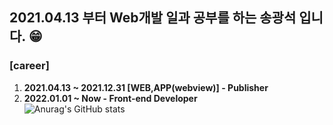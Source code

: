 ## 2021.04.13 부터 Web개발 일과 공부를 하는 송광석 입니다. 😁

### [career]
1) **2021.04.13 ~ 2021.12.31 [WEB,APP(webview)] - Publisher**
2) **2022.01.01 ~ Now - Front-end Developer <br>**
![Anurag's GitHub stats](https://github-readme-stats.vercel.app/api?username=gwangseok2&theme=dark&show_icons=true)
